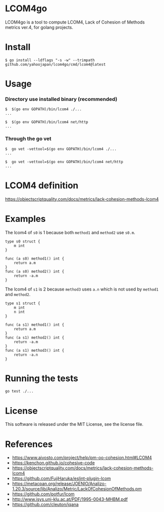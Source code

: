 # LCOM4go
LCOM4go is a tool to compute LCOM4, Lack of Cohesion of Methods metrics ver.4, for golang projects.

# Install
```
$ go install --ldflags "-s -w" --trimpath github.com/yahoojapan/lcom4go/cmd/lcom4@latest
```

# Usage
### Directory use installed binary (recommended)

```
$  $(go env GOPATH)/bin/lcom4 ./...
...

$  $(go env GOPATH)/bin/lcom4 net/http
...
```

### Through the go vet

```
$  go vet -vettool=$(go env GOPATH)/bin/lcom4 ./...
...

$  go vet -vettool=$(go env GOPATH)/bin/lcom4 net/http
...
```

# LCOM4 definition
https://objectscriptquality.com/docs/metrics/lack-cohesion-methods-lcom4


# Examples

The lcom4 of `s0` is 1 because both `method1` and `method2` use `s0.m`.
```
type s0 struct {
	m int
}

func (a s0) method1() int {
	return a.m
}
func (a s0) method2() int {
	return -a.m
}
```


The lcom4 of `s1` is 2 because `method3` uses `a.n` which is not used by `method1` and `method2`.
```
type s1 struct {
	m int
	n int
}

func (a s1) method1() int {
	return a.m
}
func (a s1) method2() int {
	return -a.m
}
func (a s1) method3() int {
	return -a.n
}
```


# Running the tests
```
go test ./...
```


# License

This software is released under the MIT License, see the license file.
# References
* https://www.aivosto.com/project/help/pm-oo-cohesion.html#LCOM4
* https://kenchon.github.io/cohesive-code
* https://objectscriptquality.com/docs/metrics/lack-cohesion-methods-lcom4
* https://github.com/FujiHaruka/eslint-plugin-lcom
* https://metacpan.org/release/JOENIO/Analizo-1.20.3/source/lib/Analizo/Metric/LackOfCohesionOfMethods.pm
* https://github.com/potfur/lcom
* http://www.isys.uni-klu.ac.at/PDF/1995-0043-MHBM.pdf
* https://github.com/cleuton/jqana
